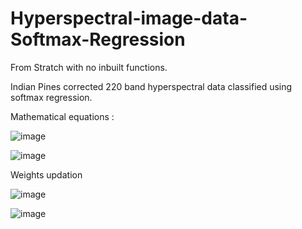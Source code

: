 # Hyperspectral-image-data-Softmax-Regression

From Stratch with no inbuilt functions. 

Indian Pines corrected 220 band hyperspectral data classified using softmax regression.

Mathematical equations :

![image](https://user-images.githubusercontent.com/30215680/57192624-1f050400-6f50-11e9-8224-8e46b154cf4b.png)

![image](https://user-images.githubusercontent.com/30215680/57192615-0694e980-6f50-11e9-9b53-136c82cd1af2.png)

Weights updation

![image](https://user-images.githubusercontent.com/30215680/57192649-75724280-6f50-11e9-8fd8-3517e106ef5d.png)

![image](https://user-images.githubusercontent.com/30215680/57192659-8e7af380-6f50-11e9-8982-25bc20681b1b.png)
